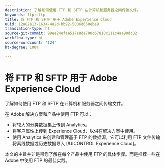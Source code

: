 ```yaml
---
description: 了解如何使用 FTP 和 SFTP 在计算机和服务器之间传输文件。
keywords: ftp;sftp
title: 将 FTP 和 SFTP 用于 Adobe Experience Cloud
uuid: 12a82a13-1634-4a2d-bb92-5006d650ebe9
translation-type: ht
source-git-commit: 99ee24efaa517e8da700c67818c111c4aa90dc02
workflow-type: ht
source-wordcount: '124'
ht-degree: 100%

---
```



# 将 FTP 和 SFTP 用于 Adobe Experience Cloud

了解如何使用 FTP 和 SFTP 在计算机和服务器之间传输文件。

在 Adobe 解决方案和产品中使用 FTP 可以：

* 将较大的分类数据集上传到 Analytics。
* 将客户属性上传到 Experience Cloud，以供在解决方案中使用。
* 使用 Analytics 来创建和管理基于 FTP 的数据源，它可以利用 FTP 文件传输将离线数据或历史数据导入 [!UICONTROL Experience Cloud]。

本文的主旨并非是带您了解在每个产品中使用 FTP 的具体步骤。而是推荐一些在 Adobe 中使用 FTP 的最佳实践。
